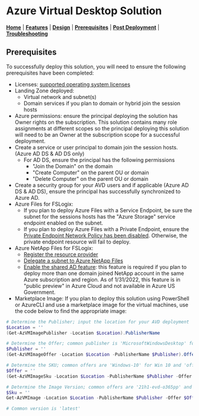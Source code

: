 # Azure Virtual Desktop Solution

[**Home**](../readme.md) | [**Features**](./features.md) | [**Design**](./design.md) | [**Prerequisites**](./prerequisites.md) | [**Post Deployment**](./post.md) | [**Troubleshooting**](./troubleshooting.md)

## Prerequisites

To successfully deploy this solution, you will need to ensure the following prerequisites have been completed:

- Licenses: [supported operating system licenses](https://docs.microsoft.com/en-us/azure/virtual-desktop/overview#requirements)
- Landing Zone deployed:
  - Virtual network and subnet(s)
  - Domain services if you plan to domain or hybrid join the session hosts
- Azure permissions: ensure the principal deploying the solution has Owner rights on the subscription. This solution contains many role assignments at different scopes so the principal deploying this solution will need to be an Owner at the subscription scope for a successful deployment.
- Create a service or user principal to domain join the session hosts. (Azure AD DS & AD DS only)
  - For AD DS, ensure the principal has the following permissions
    - "Join the Domain" on the domain
    - "Create Computer" on the parent OU or domain
    - "Delete Computer" on the parent OU or domain
- Create a security group for your AVD users and if applicable (Azure AD DS & AD DS), ensure the principal has successfully synchronized to Azure AD.
- Azure Files for FSLogix:
  - If you plan to deploy Azure Files with a Service Endpoint, be sure the subnet for the sessions hosts has the "Azure Storage" service endpoint enabled on the subnet.
  - If you plan to deploy Azure Files with a Private Endpoint, ensure the [Private Endpoint Network Policy has been disabled](https://docs.microsoft.com/en-us/azure/private-link/disable-private-endpoint-network-policy). Otherwise, the private endpoint resource will fail to deploy.
- Azure NetApp Files for FSLogix:
  - [Register the resource provider](https://docs.microsoft.com/en-us/azure/azure-netapp-files/azure-netapp-files-register)
  - [Delegate a subnet to Azure NetApp Files](https://docs.microsoft.com/en-us/azure/azure-netapp-files/azure-netapp-files-delegate-subnet)
  - [Enable the shared AD feature](https://docs.microsoft.com/en-us/azure/azure-netapp-files/create-active-directory-connections#shared_ad): this feature is required if you plan to deploy more than one domain joined NetApp account in the same Azure subscription and region.  As of 1/31/2022, this feature is in "public preview" in Azure Cloud and not available in Azure US Government.
- Marketplace Image: If you plan to deploy this solution using PowerShell or AzureCLI and use a marketplace image for the virtual machines, use the code below to find the appropriate image:

```powershell
# Determine the Publisher; input the location for your AVD deployment
$Location = ''
(Get-AzVMImagePublisher -Location $Location).PublisherName

# Determine the Offer; common publisher is 'MicrosoftWindowsDesktop' for Win 10/11
$Publisher = ''
(Get-AzVMImageOffer -Location $Location -PublisherName $Publisher).Offer

# Determine the SKU; common offers are 'Windows-10' for Win 10 and 'office-365' for the Win10/11 multi-session with M365 apps
$Offer = ''
(Get-AzVMImageSku -Location $Location -PublisherName $Publisher -Offer $Offer).Skus

# Determine the Image Version; common offers are '21h1-evd-o365pp' and 'win11-21h2-avd-m365'
$Sku = ''
Get-AzVMImage -Location $Location -PublisherName $Publisher -Offer $Offer -Skus $Sku | Select-Object * | Format-List

# Common version is 'latest'
```
